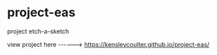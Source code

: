 # project-eas
project etch-a-sketch


view project here ------> https://kensleycoulter.github.io/project-eas/
